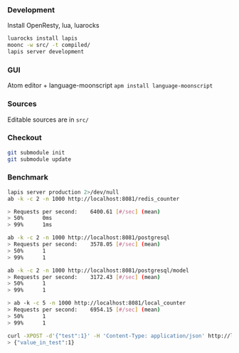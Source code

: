 ### Development

Install OpenResty, lua, luarocks

```sh
luarocks install lapis
moonc -w src/ -t compiled/
lapis server development
```

### GUI

Atom editor + language-moonscript
`apm install language-moonscript`

### Sources

Editable sources are in `src/`

### Checkout

```sh
git submodule init
git submodule update
```

### Benchmark

```sh
lapis server production 2>/dev/null
ab -k -c 2 -n 1000 http://localhost:8081/redis_counter

> Requests per second:    6400.61 [#/sec] (mean)
> 50%      0ms
> 99%      1ms

ab -k -c 2 -n 1000 http://localhost:8081/postgresql
> Requests per second:    3578.05 [#/sec] (mean)
> 50%      1
> 99%      1

ab -k -c 2 -n 1000 http://localhost:8081/postgresql/model
> Requests per second:    3172.43 [#/sec] (mean)
> 50%      1
> 99%      1

> ab -k -c 5 -n 1000 http://localhost:8081/local_counter
> Requests per second:    6954.15 [#/sec] (mean)
> 50%      1
> 99%      1

curl -XPOST -d'{"test":1}' -H 'Content-Type: application/json' http://localhost:8081/post
> {"value_in_test":1}
```
